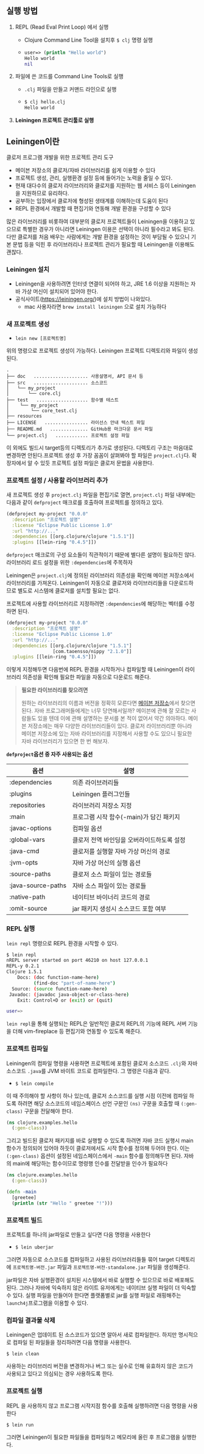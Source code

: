 ## 실행 방법

1. REPL (Read Eval Print Loop) 에서 실행

   - Clojure Command Line Tool을 설치후 `$ clj` 명령 실행

   - ```clojure
     user=> (println "Hello world")
     Hello world
     nil
     ```

2. 파일에 쓴 코드를 Command Line Tools로 실행

   - `.clj` 파일을 만들고 커맨드 라인으로 실행

   - ```clojure
     $ clj hello.clj
     Hello world
     ```

3. **Leiningen 프로젝트 관리툴로 실행**



## Leiningen이란

클로저 프로그램 개발을 위한 프로젝트 관리 도구

- 메이븐 저장소의 클로저/자바 라이브러리를 쉽게 이용할 수 있다
- 프로젝트 생성, 관리, 실행환경 설정 등에 들어가는 노력을 줄일 수 있다.
- 현재 대다수의 클로저 라이브러리와 클로저를 지원하는 웹 서비스 등이 Leiningen을 지원하므로 유리하다.
- 공부하는 입장에서 클로저에 형성된 생태계를 이해하는데 도움이 된다
- REPL 환경에서 개발할 때 편집기와 연동해 개발 환경을 구성할 수 있다

많은 라이브러리를 비롯하여 대부분의 클로저 프로젝트들이 Leiningen을 이용하고 있으므로 특별한 경우가 아니라면 Leiningen 이용은 선택이 아니라 필수라고 봐도 된다. 다만 클로저를 처음 배우는 사람에게는 개발 환경을 설정하는 것이 부담될 수 있으니 기본 문법 등을 익힌 후 라이브러리나 프로젝트 관리가 필요할 때 Leiningen을 이용해도 괜찮다.

### Leiningen 설치

- Leiningen을 사용하려면 인터넷 연결이 되어야 하고, JRE 1.6 이상을 지원하는 자바 가상 머신이 설치되어 있어야 한다.
- 공식사이트(https://leiningen.org/)에 설치 방법이 나와있다.
  - mac 사용자라면 `brew install leiningen` 으로 설치 가능하다

### 새 프로젝트 생성

- `lein new [프로젝트명]`

위의 명령으로 프로젝트 생성이 가능하다. Leiningen 프로젝트 디렉토리와 파일이 생성된다.

```
.
├── doc   .................... 사용설명서, API 문서 등
├── src   .................... 소스코드
│   └── my_project
│       └── core.clj
├── test   ................... 함수별 테스트
│    └── my_project
│        └── core_test.clj
├── resources
├── LICENSE   ................ 라이선스 안내 텍스트 파일
├── README.md   .............. GitHub용 마크다운 문서 파일
└── project.clj   ............ 프로젝트 설정 파일
```

이 외에도 빌드시 target등의 디렉토리가 추가로 생성된다. 디렉토리 구조는 마음대로 변경하면 안된다.프로젝트 생성 후 가장 꼼꼼이 살펴봐야 할 파일은 `project.clj`다. 확장자에서 알 수 있듯 프로젝트 설정 파일은 클로저 문법을 사용한다.

### 프로젝트 설정 / 사용할 라이브러리 추가

새 프로젝트 생성 후 `project.clj` 파일을 편집기로 열면, `project.clj` 파일 내부에는 다음과 같이 `defproject` 매크로를 호출하여 프로젝트를 정의하고 있다.

```clojure
(defproject my-project "0.0.0"
  :description "프로젝트 설명"
  :license "Eclipse Public License 1.0"
  :url "http://..."
  :dependencies [[org.clojure/clojure "1.5.1"]]
  :plugins [[lein-ring "0.4.5"]])
```

`defproject` 매크로의 구성 요소들이 직관적이기 때문에 별다른 설명이 필요하진 않다. 라이브러리 로드 설정을 위한 `:dependencies`에 주목하자

Leiningen은 `project.clj`에 정의된 라이브러리 의존성을 확인해 메이븐 저장소에서 라이브러리를 가져온다. Leiningen이 자동으로 클로저와 라이브러리들을 다운로드하므로 별도로 시스템에 클로저를 설치할 필요는 없다.

프로젝트에 사용할 라이브러리르 지정하려면 `:dependencies`에 해당하는 벡터를 수정하면 된다. 

```clojure
(defproject my-project "0.0.0"
  :description "프로젝트 설명"
  :license "Eclipse Public License 1.0"
  :url "http://..."
  :dependencies [[org.clojure/clojure "1.5.1"]
                 [com.taoensso/nippy "2.1.0"]]
  :plugins [[lein-ring "0.4.5"]])
```

이렇게 지정해두면 다음번에 REPL 환경을 시작하거나 컴파일할 때 Leiningen이 라이브러리 의존성을 확인해 필요한 파일을 자동으로 다운로드 해준다.

> **필요한 라이브러리를 찾으려면**
>
> 원하는 라이브러리의 이름과 버전을 정확히 모른다면 [메이븐 저장소](http://mvnrepository.com/)에서 찾으면 된다. 자바 프로그래머들에게는 너무 당연해서일까? 메이븐에 관해 잘 모르는 사람들도 있을 텐데 이에 관해 설명하는 문서를 본 적이 없어서 약간 의아하다.
> 메이븐 저장소에는 매우 다양한 라이브러리들이 있다. 클로저 라이브러리뿐 아니라 메이븐 저장소에 있는 자바 라이브러리를 지정해서 사용할 수도 있으니 필요한 자바 라이브러리가 있으면 한 번 해보자.



**`defproject`옵션 중 자주 사용되는 옵션**

| 옵션               | 설명                                       |
| ------------------ | ------------------------------------------ |
| :dependencies      | 의존 라이브러리들                          |
| :plugins           | Leiningen 플러그인들                       |
| :repositories      | 라이브러리 저장소 지정                     |
| :main              | 프로그램 시작 함수(-main)가 담긴 패키지    |
| :javac-options     | 컴파일 옵션                                |
| :global-vars       | 클로저 전역 바인딩을 오버라이드하도록 설정 |
| :java-cmd          | 클로저를 실행할 자바 가상 머신의 경로      |
| :jvm-opts          | 자바 가상 머신의 실행 옵션                 |
| :source-paths      | 클로저 소스 파일이 있는 경로들             |
| :java-source-paths | 자바 소스 파일이 있는 경로들               |
| :native-path       | 네이티브 바이너리 코드의 경로              |
| :omit-source       | jar 패키지 생성시 소스코드 포함 여부       |



### REPL 실행

`lein repl` 명령으로 REPL 환경을 시작할 수 있다.

```sh
$ lein repl
nREPL server started on port 46210 on host 127.0.0.1
REPL-y 0.2.1
Clojure 1.5.1
    Docs: (doc function-name-here)
          (find-doc "part-of-name-here")
  Source: (source function-name-here)
 Javadoc: (javadoc java-object-or-class-here)
    Exit: Control+D or (exit) or (quit)

user=>
```

`lein repl`을 통해 실행되는 REPL은 일반적인 클로저 REPL의 기능에 REPL 서버 기능을 더해 vim-fireplace 등 편집기와 연동할 수 있도록 해준다.

### 프로젝트 컴파일

Leiningen의 컴파일 명령을 사용하면 프로젝트에 포함된 클로저 소스코드 `.clj`와 자바 소스코드 `.java`를 JVM 바이트 코드로 컴파일한다. 그 명령은 다음과 같다.

- `$ lein compile`

이 때 주의해야 할 사항이 하나 있는데, 클로저 소스코드를 실행 시점 이전에 컴파일 하도록 하려면 해당 소스코드의 네임스페이스 선언 구문인 `(ns)` 구문을 호출할 때 `(:gen-class)` 구문을 전달해야 한다.

```clojure
(ns clojure.examples.hello
  (:gen-class))
```

그리고 빌드된 클로저 패키지를 바로 실행할 수 있도록 하려면 자바 코드 실행시 main 함수가 정의되어 있어야 하듯이 클로저에서도 시작 함수를 정의해 두어야 한다. 이는 `(:gen-class)` 옵션이 설정된 네임스페이스에서 `-main` 함수를 정의해두면 된다. 자바의 main에 해당하는 함수이므로 명령행 인수를 전달받을 인수가 필요하다

```clojure
(ns clojure.examples.hello
  (:gen-class))

(defn -main
  [greetee]
  (println (str "Hello " greetee "!")))
```



### 프로젝트 빌드

프로젝트를 하나의 jar파일로 만들고 싶다면 다음 명령을 사용한다

* `$ lein uberjar`

그러면 자동으로 소스코드를 컴파일하고 사용된 라이브러리들들 묶어 target 디렉토리에 `프로젝트명-버전.jar`  파일과 `프로젝트명-버전-standalone.jar` 파일을 생성해준다.

jar파일은 자바 실행환경이 설치된 시스템에서 바로 실행할 수 있으므로 바로 배포해도 된다. 그러나 자바에 익숙하지 않은 라이트 유저에게는 네이티브 실행 파일이 더 익숙할 수 있다. 실행 파일을 만들어야 한다면 플랫폼별로 jar를 실행 파일로 래핑해주는 `launch4j`프로그램을 이용할 수 있다.



### 컴파일 결과물 삭제

Leiningen은 업데이트 된 소스코드가 있으면 알아서 새로 컴파일한다. 하지만 명시적으로 컴파일 된 파일들을 정리하려면 다음 명령을 사용한다.

`$ lein clean`

사용하는 라이브러리 버전을 변경하거나 버그 또는 실수로 인해 유효하지 않은 코드가 사용되고 있다고 의심되는 경우 사용하도록 한다.



### 프로젝트 실행

REPL 을 사용하지 않고 프로그램 시작지점 함수를 호출해 실행하려면 다음 명령을 사용한다

`$ lein run`

그러면 Leiningen이 필요한 파일들을 컴파일하고 메모리에 올린 후 프로그램을 실행한다.